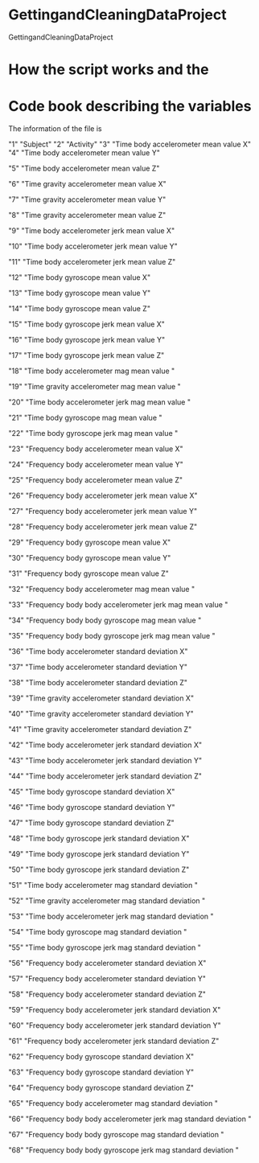 # GettingandCleaningDataProject
GettingandCleaningDataProject


# How the script works and the



# Code book describing the variables
The information of the file is 

"1"  "Subject"
"2"  "Activity"
"3"  "Time body accelerometer mean value X"
"4"  "Time body accelerometer mean value Y"

"5"  "Time body accelerometer mean value Z"

"6"  "Time gravity accelerometer mean value X"

"7"  "Time gravity accelerometer mean value Y"

"8"  "Time gravity accelerometer mean value Z"

"9"  "Time body accelerometer jerk mean value X"

"10"  "Time body accelerometer jerk mean value Y"

"11"  "Time body accelerometer jerk mean value Z"

"12"  "Time body gyroscope mean value X"

"13"  "Time body gyroscope mean value Y"

"14"  "Time body gyroscope mean value Z"

"15"  "Time body gyroscope jerk mean value X"

"16"  "Time body gyroscope jerk mean value Y"

"17"  "Time body gyroscope jerk mean value Z"

"18"  "Time body accelerometer mag mean value "

"19"  "Time gravity accelerometer mag mean value "

"20"  "Time body accelerometer jerk mag mean value "

"21"  "Time body gyroscope mag mean value "

"22"  "Time body gyroscope jerk mag mean value "

"23"  "Frequency body accelerometer mean value X"

"24"  "Frequency body accelerometer mean value Y"

"25"  "Frequency body accelerometer mean value Z"

"26"  "Frequency body accelerometer jerk mean value X"

"27"  "Frequency body accelerometer jerk mean value Y"

"28"  "Frequency body accelerometer jerk mean value Z"

"29"  "Frequency body gyroscope mean value X"

"30"  "Frequency body gyroscope mean value Y"

"31"  "Frequency body gyroscope mean value Z"

"32"  "Frequency body accelerometer mag mean value "

"33"  "Frequency body body accelerometer jerk mag mean value "

"34"  "Frequency body body gyroscope mag mean value "

"35"  "Frequency body body gyroscope jerk mag mean value "

"36"  "Time body accelerometer standard deviation X"

"37"  "Time body accelerometer standard deviation Y"

"38"  "Time body accelerometer standard deviation Z"

"39"  "Time gravity accelerometer standard deviation X"

"40"  "Time gravity accelerometer standard deviation Y"

"41"  "Time gravity accelerometer standard deviation Z"

"42"  "Time body accelerometer jerk standard deviation X"

"43"  "Time body accelerometer jerk standard deviation Y"

"44"  "Time body accelerometer jerk standard deviation Z"

"45"  "Time body gyroscope standard deviation X"

"46"  "Time body gyroscope standard deviation Y"

"47"  "Time body gyroscope standard deviation Z"

"48"  "Time body gyroscope jerk standard deviation X"

"49"  "Time body gyroscope jerk standard deviation Y"

"50"  "Time body gyroscope jerk standard deviation Z"

"51"  "Time body accelerometer mag standard deviation "

"52"  "Time gravity accelerometer mag standard deviation "

"53"  "Time body accelerometer jerk mag standard deviation "

"54"  "Time body gyroscope mag standard deviation "

"55"  "Time body gyroscope jerk mag standard deviation "

"56"  "Frequency body accelerometer standard deviation X"

"57"  "Frequency body accelerometer standard deviation Y"

"58"  "Frequency body accelerometer standard deviation Z"

"59"  "Frequency body accelerometer jerk standard deviation X"

"60"  "Frequency body accelerometer jerk standard deviation Y"

"61"  "Frequency body accelerometer jerk standard deviation Z"

"62"  "Frequency body gyroscope standard deviation X"

"63"  "Frequency body gyroscope standard deviation Y"

"64"  "Frequency body gyroscope standard deviation Z"

"65"  "Frequency body accelerometer mag standard deviation "

"66"  "Frequency body body accelerometer jerk mag standard deviation "

"67"  "Frequency body body gyroscope mag standard deviation "

"68"  "Frequency body body gyroscope jerk mag standard deviation "
